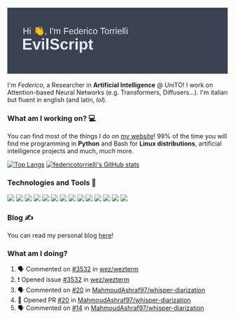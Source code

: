 ![Header](header.png)

I'm *Federico*, a Researcher in **Artificial Intelligence** @ UniTO! I work on Attention-based Neural Networks (e.g. Transformers, Diffusers...).
I'm italian but fluent in english (and latin, *lol*).

### What am I working on? 💻

You can find most of the things I do on [my website](https://www.evilscript.eu/)!
99% of the time you will find me programming in **Python** and Bash for **Linux distributions**, artificial intelligence projects and much, *much* more.

[![Top Langs](https://github-readme-stats.vercel.app/api/top-langs/?username=federicotorrielli&langs_count=3)](https://github.com/anuraghazra/github-readme-stats)
[![federicotorrielli's GitHub stats](https://github-readme-stats.vercel.app/api?username=federicotorrielli)](https://github.com/anuraghazra/github-readme-stats)

### Technologies and Tools 🔧
![](https://img.shields.io/badge/OS-Pop_OS!-informational?style=flat&logo=popos&logoColor=white&color=2bbc8a)
![](https://img.shields.io/badge/Editor-VSCode-informational?style=flat&logo=visualstudiocode&logoColor=white&color=2bbc8a)
![](https://img.shields.io/badge/Code-Python-informational?style=flat&logo=Python&logoColor=white&color=2bbc8a)
![](https://img.shields.io/badge/Code-Javascript-informational?style=flat&logo=Javascript&logoColor=white&color=2bbc8a)
![](https://img.shields.io/badge/Code-Java-informational?style=flat&logo=coffeescript&logoColor=white&color=2bbc8a)
![](https://img.shields.io/badge/Code-C-informational?style=flat&logo=C&logoColor=white&color=2bbc8a)
![](https://img.shields.io/badge/Code-Shell-informational?style=flat&logo=Shell&logoColor=white&color=2bbc8a)
![](https://img.shields.io/badge/Learning-Rust-informational?style=flat&logo=Rust&logoColor=white&color=2bbc8a)
![](https://img.shields.io/badge/Tools-PostgreSQL-informational?style=flat&logo=PostgreSQL&logoColor=white&color=e74c3c)
![](https://img.shields.io/badge/Tools-Docker-informational?style=flat&logo=Docker&logoColor=white&color=e74c3c)
![](https://img.shields.io/badge/Using-DuckDuckGO-informational?style=flat&logo=duckduckgo&logoColor=white&color=DE5833)
![](https://img.shields.io/badge/Hating-Windows-informational?style=flat&logo=windows&logoColor=white&color=0078D6)
![](https://img.shields.io/badge/Mail-ProtonMail-informational?style=flat&logo=protonmail&logoColor=white&color=8B89CC)
![](https://img.shields.io/badge/Loving-OpenAI-informational?style=flat&logo=openai&logoColor=white&color=412991)

### Blog ✍

You can read my personal blog [here](https://federicotorrielli.github.io/blog)!

### What am I doing?

<!--START_SECTION:activity-->
1. 🗣 Commented on [#3532](https://github.com/wez/wezterm/issues/3532) in [wez/wezterm](https://github.com/wez/wezterm)
2. ❗️ Opened issue [#3532](https://github.com/wez/wezterm/issues/3532) in [wez/wezterm](https://github.com/wez/wezterm)
3. 🗣 Commented on [#20](https://github.com/MahmoudAshraf97/whisper-diarization/issues/20) in [MahmoudAshraf97/whisper-diarization](https://github.com/MahmoudAshraf97/whisper-diarization)
4. 💪 Opened PR [#20](https://github.com/MahmoudAshraf97/whisper-diarization/pull/20) in [MahmoudAshraf97/whisper-diarization](https://github.com/MahmoudAshraf97/whisper-diarization)
5. 🗣 Commented on [#14](https://github.com/MahmoudAshraf97/whisper-diarization/issues/14) in [MahmoudAshraf97/whisper-diarization](https://github.com/MahmoudAshraf97/whisper-diarization)
<!--END_SECTION:activity-->
